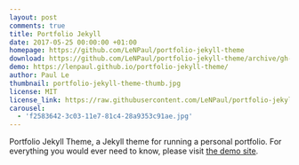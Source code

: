 ```yaml
---
layout: post
comments: true
title: Portfolio Jekyll
date: 2017-05-25 00:00:00 +01:00
homepage: https://github.com/LeNPaul/portfolio-jekyll-theme
download: https://github.com/LeNPaul/portfolio-jekyll-theme/archive/gh-pages.zip
demo: https://lenpaul.github.io/portfolio-jekyll-theme/
author: Paul Le
thumbnail: portfolio-jekyll-theme-thumb.jpg
license: MIT
license_link: https://raw.githubusercontent.com/LeNPaul/portfolio-jekyll-theme/refs/heads/gh-pages/LICENSE.md
carousel:
  - 'f2583642-3c03-11e7-81c4-28a9353c91ae.jpg'
---
```


Portfolio Jekyll Theme, a Jekyll theme for running a personal portfolio. For everything you would ever need to know, please visit [the demo site](https://lenpaul.github.io/portfolio-jekyll-theme/).

